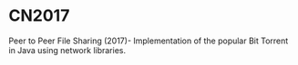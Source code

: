 # CN2017
Peer to Peer File Sharing (2017)- Implementation of the popular Bit Torrent in Java using network libraries.
